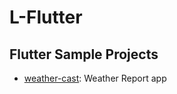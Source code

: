 # L-Flutter
## Flutter Sample Projects

 - [weather-cast](https://github.com/adnrbp/weather-cast): Weather Report app